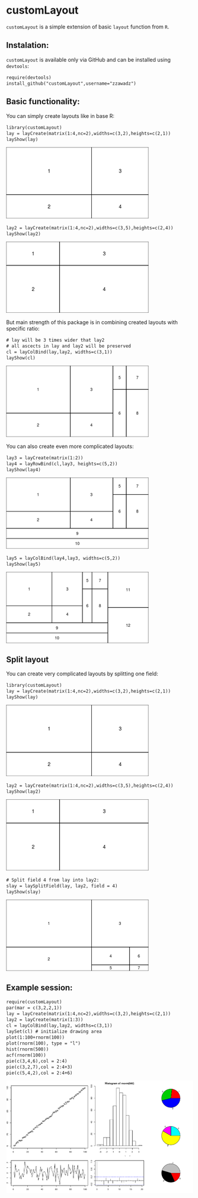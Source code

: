 customLayout
============

`customLayout` is a simple extension of basic `layout` function from
`R`.

Instalation:
------------

`customLayout` is available only via GitHub and can be installed using
`devtools`:

    require(devtools)
    install_github("customLayout",username="zzawadz")

Basic functionality:
--------------------

You can simply create layouts like in base R:

    library(customLayout)
    lay = layCreate(matrix(1:4,nc=2),widths=c(3,2),heights=c(2,1))
    layShow(lay)

![](README_files/figure-markdown_strict/base-1.png)

    lay2 = layCreate(matrix(1:4,nc=2),widths=c(3,5),heights=c(2,4))
    layShow(lay2)

![](README_files/figure-markdown_strict/base-2.png)

But main strength of this package is in combining created layouts with
specific ratio:

    # lay will be 3 times wider that lay2
    # all ascects in lay and lay2 will be preserved
    cl = layColBind(lay,lay2, widths=c(3,1))
    layShow(cl)

![](README_files/figure-markdown_strict/combine-1.png)

You can also create even more complicated layouts:

    lay3 = layCreate(matrix(1:2))
    lay4 = layRowBind(cl,lay3, heights=c(5,2))
    layShow(lay4)

![](README_files/figure-markdown_strict/complicated-1.png)

    lay5 = layColBind(lay4,lay3, widths=c(5,2))
    layShow(lay5)

![](README_files/figure-markdown_strict/complicated-2.png)

Split layout
------------

You can create very complicated layouts by splitting one field:

    library(customLayout)
    lay = layCreate(matrix(1:4,nc=2),widths=c(3,2),heights=c(2,1))
    layShow(lay)

![](README_files/figure-markdown_strict/split-1.png)

    lay2 = layCreate(matrix(1:4,nc=2),widths=c(3,5),heights=c(2,4))
    layShow(lay2)

![](README_files/figure-markdown_strict/split-2.png)

    # Split field 4 from lay into lay2:
    slay = laySplitField(lay, lay2, field = 4)
    layShow(slay)

![](README_files/figure-markdown_strict/split-3.png)

Example session:
----------------

    require(customLayout)
    par(mar = c(3,2,2,1))
    lay = layCreate(matrix(1:4,nc=2),widths=c(3,2),heights=c(2,1))
    lay2 = layCreate(matrix(1:3))
    cl = layColBind(lay,lay2, widths=c(3,1))
    laySet(cl) # initialize drawing area
    plot(1:100+rnorm(100))
    plot(rnorm(100), type = "l")
    hist(rnorm(500))
    acf(rnorm(100))
    pie(c(3,4,6),col = 2:4)
    pie(c(3,2,7),col = 2:4+3)
    pie(c(5,4,2),col = 2:4+6)

![](README_files/figure-markdown_strict/example-1.png)
